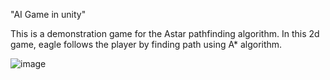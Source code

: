 "AI Game in unity"

This is a demonstration game for the Astar pathfinding algorithm. In this 2d game, eagle follows the player by finding path using A* algorithm.


![image](https://user-images.githubusercontent.com/56763659/141672598-4d997704-96ff-4162-8495-87ff26bad1f6.png)


